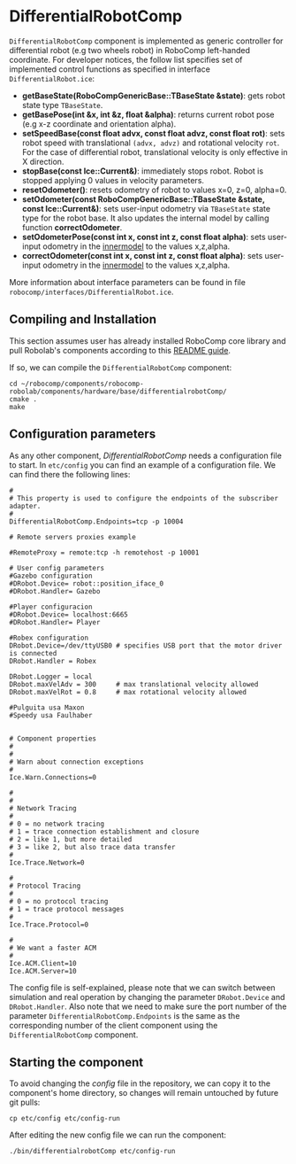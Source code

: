 # DifferentialRobotComp

`DifferentialRobotComp` component is implemented as generic controller for differential robot (e.g two wheels robot) in RoboComp left-handed coordinate. For developer notices,  the follow list specifies set of implemented control functions as specified in interface `DifferentialRobot.ice`:

- **getBaseState(RoboCompGenericBase::TBaseState  &state)**: gets robot state type `TBaseState`.
- **getBasePose(int  &x,  int  &z,  float  &alpha)**: returns current robot pose (e.g x-z coordinate and orientation alpha).
- **setSpeedBase(const float  advx, const float advz, const float  rot)**: sets robot speed with translational `(advx, advz)` and rotational velocity `rot`. For the case of differential robot, translational velocity is only effective in X direction.  
- **stopBase(const Ice::Current&)**: immediately stops robot. Robot is stopped applying 0 values in velocity parameters.
- **resetOdometer()**: resets odometry of robot to values x=0, z=0, alpha=0.
- **setOdometer(const RoboCompGenericBase::TBaseState  &state, const Ice::Current&)**: sets user-input odometry via `TBaseState` state type for the robot base. It also updates the internal model by calling function **correctOdometer**.
- **setOdometerPose(const int  x, const int  z, const float  alpha)**: sets user-input odometry in the [innermodel](https://github.com/robocomp/robocomp/blob/stable/doc/innermodel.md) to the values x,z,alpha.
- **correctOdometer(const int  x, const int  z, const float  alpha)**: sets user-input odometry in the [innermodel](https://github.com/robocomp/robocomp/blob/stable/doc/innermodel.md) to the values x,z,alpha.

More information about interface parameters can be found in file `robocomp/interfaces/DifferentialRobot.ice`.

## Compiling and Installation

This section assumes user has already installed RoboComp core library and pull Robolab's components according to this [README guide](https://github.com/robocomp/robocomp).

If so, we can compile the `DifferentialRobotComp` component:
```
cd ~/robocomp/components/robocomp-robolab/components/hardware/base/differentialrobotComp/
cmake .
make
```

## Configuration parameters
As any other component, *DifferentialRobotComp*
needs a configuration file to start. In `etc/config` you can find an example of a configuration file. We can find there the following lines:

```
#
# This property is used to configure the endpoints of the subscriber adapter.
#
DifferentialRobotComp.Endpoints=tcp -p 10004

# Remote servers proxies example

#RemoteProxy = remote:tcp -h remotehost -p 10001

# User config parameters
#Gazebo configuration
#DRobot.Device= robot::position_iface_0
#DRobot.Handler= Gazebo

#Player configuracion
#DRobot.Device= localhost:6665
#DRobot.Handler= Player

#Robex configuration
DRobot.Device=/dev/ttyUSB0 # specifies USB port that the motor driver is connected
DRobot.Handler = Robex     

DRobot.Logger = local
DRobot.maxVelAdv = 300     # max translational velocity allowed
DRobot.maxVelRot = 0.8     # max rotational velocity allowed

#Pulguita usa Maxon
#Speedy usa Faulhaber


# Component properties
#
#
# Warn about connection exceptions
#
Ice.Warn.Connections=0

#
#
# Network Tracing
#
# 0 = no network tracing
# 1 = trace connection establishment and closure
# 2 = like 1, but more detailed
# 3 = like 2, but also trace data transfer
#
Ice.Trace.Network=0

#
# Protocol Tracing
#
# 0 = no protocol tracing
# 1 = trace protocol messages
#
Ice.Trace.Protocol=0

#
# We want a faster ACM
#
Ice.ACM.Client=10
Ice.ACM.Server=10
```

The config file is self-explained, please note that we can switch between simulation and real operation by changing the parameter `DRobot.Device` and `DRobot.Handler`. Also note that we need to make sure the port number of the parameter `DifferentialRobotComp.Endpoints` is the same as the corresponding number of the client component using the `DifferentialRobotComp` component.

## Starting the component
To avoid changing the *config* file in the repository, we can copy it to the component's home directory, so changes will remain untouched by future git pulls:

```
cp etc/config etc/config-run
```

After editing the new config file we can run the component:

```
./bin/differentialrobotComp etc/config-run
```
